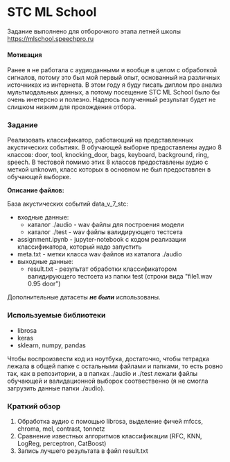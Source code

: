 # STC ML School

Задание выполнено для отборочного этапа летней школы <https://mlschool.speechpro.ru>

#### Мотивация

Ранее я не работала с аудиоданными и вообще в целом с обработкой сигналов, потому это был мой первый опыт, основанный на различных источниках из интернета. В этом году я буду писать диплом про анализ мультмодальных данных, а потому посещение STC ML School было бы очень инетерсно и полезно. Надеюсь полученный результат будет не слишком низким для прохождения отбора.

### Задание
Реализовать классификатор, работающий на представленных акустических событиях. В обучающей выборке предоставлены аудио 8 классов: 
door, tool, knocking_door, bags, keyboard, background, ring, speech. В тестовой помимо этих 8 классов предоставлены аудио с меткой unknown, класс которых в основном не был предоставлен в обучающей выборке.

**Описание файлов:**

База акустических событий data_v_7_stc:
* входные данные:
  - каталог ./audio - wav файлы для построения модели
  - каталог ./test - wav файлы валидирующего тестсета
* assignment.ipynb - jupyter-notebook с кодом реализации классификатора, который надо запустить
* meta.txt - метки класса wav файлов из каталога ./audio 
* выходные данные:
  - result.txt - результат обработки классификатором валидирующего тестсета из папки test (строки вида "file1.wav  0.95  door")

Дополнительные датасеты ***не были*** использованы.

### Используемые библиотеки
* librosa
* keras
* sklearn, numpy, pandas

Чтобы воспроизвести код из ноутбука, достаточно, чтобы тетрадка лежала в общей папке с остальными файлами и папками, то есть ровно так, как в репозитории, а в папках ./audio и ./test лежали файлы обучающей и валидационной выборок соотвественно (я не смогла загрузить данные папки ./audio).

### Краткий обзор
 
1. Обработка аудио с помощью librosa, выделение фичей mfccs, chroma, mel, contrast, tonnetz
2. Сравнение известных алгоритмов классификации (RFC, KNN, LogReg, perceptron, CatBoost)
3. Запись лучшего результата в файл result.txt
